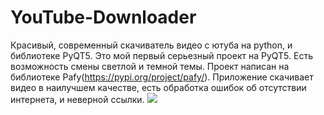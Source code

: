# YouTube-Downloader
Красивый, современный скачиватель видео с ютуба на python, и библиотеке PyQT5.
Это мой первый серьезный проект на PyQT5. Есть возможность смены светлой и темной темы.
Проект написан на библиотеке Pafy(https://pypi.org/project/pafy/).
Приложение скачивает видео в наилучшем качестве, есть обработка ошибок об отсутствии интернета, и неверной ссылки.
![](https://i.imgur.com/a8x00bU.png)
